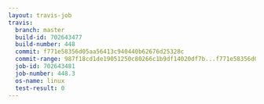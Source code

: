 ```yaml
---
layout: travis-job
travis:
  branch: master
  build-id: 702643477
  build-number: 448
  commit: f771e58356d05aa56413c940440b62676d25328c
  commit-range: 987f18cd1de19051250c80266c1b9df14020df7b...f771e58356d05aa56413c940440b62676d25328c
  job-id: 702643481
  job-number: 448.3
  os-name: linux
  test-result: 0
---
```

